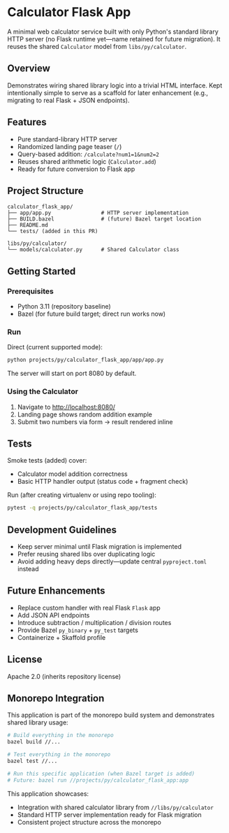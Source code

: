 # Calculator Flask App

A minimal web calculator service built with only Python's standard library HTTP server (no Flask runtime yet—name retained for future migration). It reuses the shared `Calculator` model from `libs/py/calculator`.

## Overview

Demonstrates wiring shared library logic into a trivial HTML interface. Kept intentionally simple to serve as a scaffold for later enhancement (e.g., migrating to real Flask + JSON endpoints).

## Features

- Pure standard-library HTTP server
- Randomized landing page teaser (`/`)
- Query-based addition: `/calculate?num1=1&num2=2`
- Reuses shared arithmetic logic (`Calculator.add`)
- Ready for future conversion to Flask app

## Project Structure

```text
calculator_flask_app/
├── app/app.py                # HTTP server implementation
├── BUILD.bazel               # (future) Bazel target location
├── README.md
└── tests/ (added in this PR)

libs/py/calculator/
└── models/calculator.py      # Shared Calculator class
```

## Getting Started

### Prerequisites

- Python 3.11 (repository baseline)
- Bazel (for future build target; direct run works now)

### Run

Direct (current supported mode):

```bash
python projects/py/calculator_flask_app/app/app.py
```

The server will start on port 8080 by default.

### Using the Calculator

1. Navigate to <http://localhost:8080/>
1. Landing page shows random addition example
1. Submit two numbers via form → result rendered inline

## Tests

Smoke tests (added) cover:

- Calculator model addition correctness
- Basic HTTP handler output (status code + fragment check)

Run (after creating virtualenv or using repo tooling):

```bash
pytest -q projects/py/calculator_flask_app/tests
```

## Development Guidelines

- Keep server minimal until Flask migration is implemented
- Prefer reusing shared libs over duplicating logic
- Avoid adding heavy deps directly—update central `pyproject.toml` instead

## Future Enhancements

- Replace custom handler with real Flask `Flask` app
- Add JSON API endpoints
- Introduce subtraction / multiplication / division routes
- Provide Bazel `py_binary` + `py_test` targets
- Containerize + Skaffold profile

## License

Apache 2.0 (inherits repository license)

## Monorepo Integration

This application is part of the monorepo build system and demonstrates shared library usage:

```bash
# Build everything in the monorepo
bazel build //...

# Test everything in the monorepo
bazel test //...

# Run this specific application (when Bazel target is added)
# Future: bazel run //projects/py/calculator_flask_app:app
```

This application showcases:
- Integration with shared calculator library from `//libs/py/calculator`
- Standard HTTP server implementation ready for Flask migration
- Consistent project structure across the monorepo
